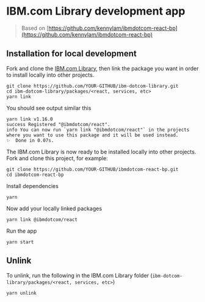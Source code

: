 # IBM.com Library development app
> Based on [https://github.com/kennylam/ibmdotcom-react-bp](https://github.com/kennylam/ibmdotcom-react-bp)

## Installation for local development

Fork and clone the [IBM.com Library](https://github.com/carbon-design-system/ibm-dotcom-library), then link the package you want in order to install locally into other projects.
```
git clone https://github.com/YOUR-GITHUB/ibm-dotcom-library.git
cd ibm-dotcom-library/packages/<react, services, etc>
yarn link
```

You should see output similar this
```
yarn link v1.16.0
success Registered "@ibmdotcom/react".
info You can now run `yarn link "@ibmdotcom/react"` in the projects where you want to use this package and it will be used instead.
✨  Done in 0.07s.
```

The IBM.com Library is now ready to be installed locally into other projects. Fork and clone this project, for example:
```
git clone https://github.com/YOUR-GITHUB/ibmdotcom-react-bp.git
cd ibmdotcom-react-bp
```

Install dependencies
```
yarn
```

Now add your locally linked packages
```
yarn link @ibmdotcom/react
```

Run the app
```
yarn start
```

## Unlink
To unlink, run the following in the IBM.com Library folder (`ibm-dotcom-library/packages/<react, services, etc>`)
```
yarn unlink
```
